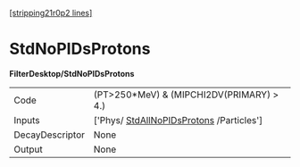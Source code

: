 [[stripping21r0p2 lines]](./stripping21r0p2-commonparticles)

# StdNoPIDsProtons

**FilterDesktop/StdNoPIDsProtons**

|                 |                                                                                     |
|-----------------|-------------------------------------------------------------------------------------|
| Code            | (PT\>250\*MeV) & (MIPCHI2DV(PRIMARY) \> 4.)                                         |
| Inputs          | ['Phys/ [StdAllNoPIDsProtons](./stripping21r0p2-stdallnopidsprotons) /Particles'] |
| DecayDescriptor | None                                                                                |
| Output          | None                                                                                |
